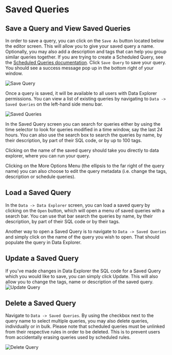 # Saved Queries

## Save a Query and View Saved Queries

In order to save a query, you can click on the `Save As` button located below the editor screen. This will allow you to give your saved query a name. Optionally, you may also add a description and tags that can help you group similar queries together. If you are trying to create a Scheduled Query, see the [Scheduled Queries documentation](scheduled-queries.md). Click `Save Query` to save your query. You should see a success message pop up in the bottom right of your window.

![Save Query](../.gitbook/assets/save-query.png)

Once a query is saved, it will be available to all users with Data Explorer permissions. You can view a list of existing queries by navigating to `Data -> Saved Queries` on the left-hand side menu bar.

![Saved Queries](../.gitbook/assets/saved-queries.png)

In the Saved Query screen you can search for queries either by using the time selector to look for queries modified in a time window, say the last 24 hours. You can also use the search box to search the queries by name, by their description, by part of their SQL code, or by up to 100 tags.

Clicking on the name of the saved query should take you directly to data explorer, where you can run your query.

Clicking on the More Options Menu (the ellipsis to the far right of the query name) you can also choose to edit the query metadata (i.e. change the tags, description or schedule queries).

## Load a Saved Query

In the `Data -> Data Explorer` screen, you can load a saved query by clicking on the `Open` button, which will open a menu of saved queries with a search bar. You can use that bar search the queries by name, by their description, by part of their SQL code or by their tags.

Another way to open a Saved Query is to navigate to `Data -> Saved Queries` and simply click on the name of the query you wish to open. That should populate the query in Data Explorer.

## Update a Saved Query

If you've made changes in Data Explorer the SQL code for a Saved Query which you would like to save, you can simply click Update. This will also allow you to change the tags, name or description of the saved query. ![Update Query](../.gitbook/assets/update-query.png)

## Delete a Saved Query

Navigate to `Data -> Saved Queries`. By using the checkbox next to the query name to select multiple queries, you may also delete queries, individually or in bulk. Please note that scheduled queries must be unlinked from their respective rules in order to be deleted. This is to prevent users from accidentally erasing queries used by scheduled rules.

![Delete Query](../.gitbook/assets/delete-query.png)
